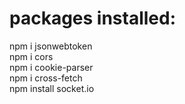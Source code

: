 # packages installed:

npm i jsonwebtoken </br>
npm i cors </br>
npm i cookie-parser </br>
npm i cross-fetch </br>
npm install socket.io
